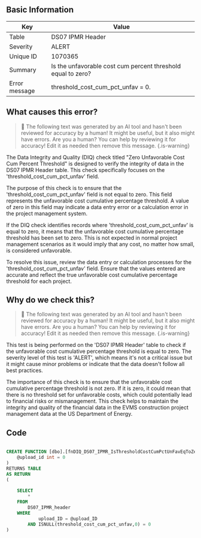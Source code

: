 ## Basic Information
| Key         | Value          |
|-------------|----------------|
| Table       | DS07 IPMR Header |
| Severity    | ALERT |
| Unique ID   | 1070365   |
| Summary     | Is the unfavorable cost cum percent threshold equal to zero? |
| Error message | threshold_cost_cum_pct_unfav = 0. |

## What causes this error?

> :robot: The following text was generated by an AI tool and hasn't been reviewed for accuracy by a human! It might be useful, but it also might have errors. Are you a human? You can help by reviewing it for accuracy! Edit it as needed then remove this message.
{.is-warning}

The Data Integrity and Quality (DIQ) check titled "Zero Unfavorable Cost Cum Percent Threshold" is designed to verify the integrity of data in the DS07 IPMR Header table. This check specifically focuses on the 'threshold_cost_cum_pct_unfav' field.

The purpose of this check is to ensure that the 'threshold_cost_cum_pct_unfav' field is not equal to zero. This field represents the unfavorable cost cumulative percentage threshold. A value of zero in this field may indicate a data entry error or a calculation error in the project management system.

If the DIQ check identifies records where 'threshold_cost_cum_pct_unfav' is equal to zero, it means that the unfavorable cost cumulative percentage threshold has been set to zero. This is not expected in normal project management scenarios as it would imply that any cost, no matter how small, is considered unfavorable. 

To resolve this issue, review the data entry or calculation processes for the 'threshold_cost_cum_pct_unfav' field. Ensure that the values entered are accurate and reflect the true unfavorable cost cumulative percentage threshold for each project.
## Why do we check this?

> :robot: The following text was generated by an AI tool and hasn't been reviewed for accuracy by a human! It might be useful, but it also might have errors. Are you a human? You can help by reviewing it for accuracy! Edit it as needed then remove this message.
{.is-warning}

This test is being performed on the 'DS07 IPMR Header' table to check if the unfavorable cost cumulative percentage threshold is equal to zero. The severity level of this test is 'ALERT', which means it's not a critical issue but it might cause minor problems or indicate that the data doesn't follow all best practices.

The importance of this check is to ensure that the unfavorable cost cumulative percentage threshold is not zero. If it is zero, it could mean that there is no threshold set for unfavorable costs, which could potentially lead to financial risks or mismanagement. This check helps to maintain the integrity and quality of the financial data in the EVMS construction project management data at the US Department of Energy.
## Code

```sql

CREATE FUNCTION [dbo].[fnDIQ_DS07_IPMR_IsThresholdCostCumPctUnFavEqToZero] (
	@upload_id int = 0
)
RETURNS TABLE
AS RETURN
(
	
	SELECT 
		*
	FROM
		DS07_IPMR_header
	WHERE
			upload_ID = @upload_ID
		AND ISNULL(threshold_cost_cum_pct_unfav,0) = 0
)
```
